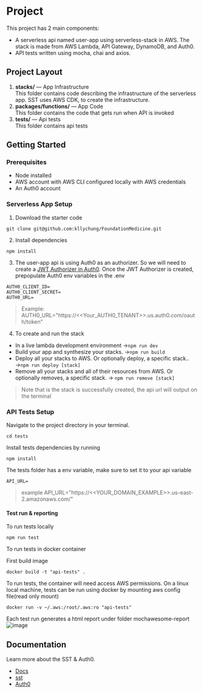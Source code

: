 # Project

This project has 2 main components:

- A serverless api named user-app using serverless-stack in AWS. The stack is made from AWS Lambda, API Gateway, DynamoDB, and Auth0.
- API tests written using mocha, chai and axios.

## Project Layout

1. **stacks/** — App Infrastructure <br />
   This folder contains code describing the infrastructure of the serverless app. SST uses AWS CDK, to create the infrastructure.
2. **packages/functions/** — App Code <br />
   This folder contains the code that gets run when API is invoked
3. **tests/** — Api tests<br />
   This folder contains api tests

## Getting Started

### Prerequisites

- Node installed
- AWS account with AWS CLI configured locally with AWS credentials
- An Auth0 account

### Serverless App Setup

1. Download the starter code

```
git clone git@github.com:kllychung/FoundationMedicine.git
```

2. Install dependencies

```
npm install
```

3. The user-app api is using Auth0 as an authorizer. So we will need to create a [JWT Authorizer in Auth0](https://auth0.com/blog/securing-aws-http-apis-with-jwt-authorizers/#Add-a-JWT-Authorizer-to-Your-API).
   Once the JWT Authorizer is created, prepopulate Auth0 env variables in the .env

```
AUTH0_CLIENT_ID=
AUTH0_CLIENT_SECRET=
AUTH0_URL=
```

> Example: AUTH0_URL="https://<<Your_AUTH0_TENANT>>.us.auth0.com/oauth/token"

4. To create and run the stack<br />

- In a live lambda development environment &#8594;`npm run dev`
- Build your app and synthesize your stacks. &#8594;`npm run build`
- Deploy all your stacks to AWS. Or optionally deploy, a specific stack.. &#8594;`npm run deploy [stack]`
- Remove all your stacks and all of their resources from AWS. Or optionally removes, a specific stack. &#8594; `npm run remove [stack]`

> Note that is the stack is successfully created, the api url will output on the terminal

### API Tests Setup

Navigate to the project directory in your terminal.

```
cd tests
```

Install tests dependencies by running

```
npm install
```

The tests folder has a env variable, make sure to set it to your api variable

```
API_URL=
```

> example API_URL="https://<<YOUR_DOMAIN_EXAMPLE>>.us-east-2.amazonaws.com/"

#### Test run & reporting

To run tests locally

```
npm run test
```

To run tests in docker container

First build image

```
docker build -t "api-tests" .
```

To run tests, the container will need access AWS permissions.
On a linux local machine, tests can be run using docker by mounting aws config file(read only mount)

```
docker run -v ~/.aws:/root/.aws:ro "api-tests"
```

Each test run generates a html report under folder mochawesome-report
![image](https://github.com/kllychung/FoundationMedicine/assets/39935361/1bf6e9aa-6b86-4054-b977-c3e3218878b1)

## Documentation

Learn more about the SST & Auth0.

- [Docs](https://docs.sst.dev/)
- [sst](https://docs.sst.dev/packages/sst)
- [Auth0](https://auth0.com/)
